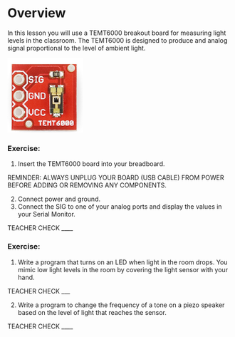 # Overview

In this lesson you will use a TEMT6000 breakout board for measuring light levels in the classroom. The TEMT6000 is designed to produce and analog signal proportional to the level of ambient light.

![](images/image38.png)

### Exercise:

1.  Insert the TEMT6000 board into your breadboard.

REMINDER: ALWAYS UNPLUG YOUR BOARD (USB CABLE) FROM POWER BEFORE ADDING OR REMOVING ANY COMPONENTS.

2.  Connect power and ground.
3.  Connect the SIG to one of your analog ports and display the values in your Serial Monitor.

TEACHER CHECK \_\_\_\_

### Exercise:

1.  Write a program that turns on an LED when light in the room drops. You mimic low light levels in the room by covering the light sensor with your hand.

TEACHER CHECK \_\_\_

2.  Write a program to change the frequency of a tone on a piezo speaker based on the level of light that reaches the sensor.

TEACHER CHECK \_\_\_\_
